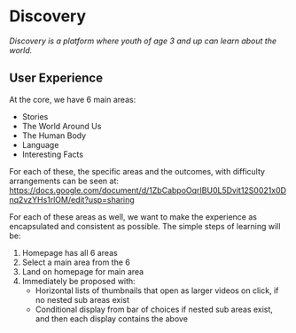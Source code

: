 # Discovery

_Discovery is a platform where youth of age 3 and up can learn about the world._

## User Experience

At the core, we have 6 main areas:

- Stories
- The World Around Us
- The Human Body
- Language
- Interesting Facts

For each of these, the specific areas and the outcomes, with difficulty arrangements can be seen at: https://docs.google.com/document/d/1ZbCabpoOqrIBU0L5Dvit12S0021x0Dnq2vzYHs1rlOM/edit?usp=sharing

For each of these areas as well, we want to make the experience as encapsulated and consistent as possible. The simple steps of learning will be:

1. Homepage has all 6 areas
2. Select a main area from the 6
3. Land on homepage for main area
4. Immediately be proposed with:
   - Horizontal lists of thumbnails that open as larger videos on click, if no nested sub areas exist
   - Conditional display from bar of choices if nested sub areas exist, and then each display contains the above
